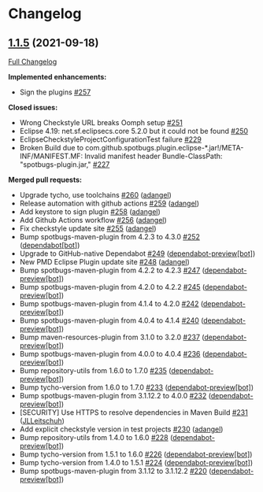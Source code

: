 # Changelog

## [1.1.5](https://github.com/m2e-code-quality/m2e-code-quality/tree/1.1.5) (2021-09-18)

[Full Changelog](https://github.com/m2e-code-quality/m2e-code-quality/compare/1.1.4...1.1.5)

**Implemented enhancements:**

- Sign the plugins [\#257](https://github.com/m2e-code-quality/m2e-code-quality/issues/257)

**Closed issues:**

- Wrong Checkstyle URL breaks Oomph setup [\#251](https://github.com/m2e-code-quality/m2e-code-quality/issues/251)
- Eclipse 4.19: net.sf.eclipsecs.core 5.2.0 but it could not be found [\#250](https://github.com/m2e-code-quality/m2e-code-quality/issues/250)
- EclipseCheckstyleProjectConfigurationTest failure [\#229](https://github.com/m2e-code-quality/m2e-code-quality/issues/229)
- Broken Build due to com.github.spotbugs.plugin.eclipse-\*.jar!/META-INF/MANIFEST.MF: Invalid manifest header Bundle-ClassPath: "spotbugs-plugin.jar," [\#227](https://github.com/m2e-code-quality/m2e-code-quality/issues/227)

**Merged pull requests:**

- Upgrade tycho, use toolchains [\#260](https://github.com/m2e-code-quality/m2e-code-quality/pull/260) ([adangel](https://github.com/adangel))
- Release automation with github actions [\#259](https://github.com/m2e-code-quality/m2e-code-quality/pull/259) ([adangel](https://github.com/adangel))
- Add keystore to sign plugin [\#258](https://github.com/m2e-code-quality/m2e-code-quality/pull/258) ([adangel](https://github.com/adangel))
- Add Github Actions workflow [\#256](https://github.com/m2e-code-quality/m2e-code-quality/pull/256) ([adangel](https://github.com/adangel))
- Fix checkstyle update site [\#255](https://github.com/m2e-code-quality/m2e-code-quality/pull/255) ([adangel](https://github.com/adangel))
- Bump spotbugs-maven-plugin from 4.2.3 to 4.3.0 [\#252](https://github.com/m2e-code-quality/m2e-code-quality/pull/252) ([dependabot[bot]](https://github.com/apps/dependabot))
- Upgrade to GitHub-native Dependabot [\#249](https://github.com/m2e-code-quality/m2e-code-quality/pull/249) ([dependabot-preview[bot]](https://github.com/apps/dependabot-preview))
- New PMD Eclipse Plugin update site [\#248](https://github.com/m2e-code-quality/m2e-code-quality/pull/248) ([adangel](https://github.com/adangel))
- Bump spotbugs-maven-plugin from 4.2.2 to 4.2.3 [\#247](https://github.com/m2e-code-quality/m2e-code-quality/pull/247) ([dependabot-preview[bot]](https://github.com/apps/dependabot-preview))
- Bump spotbugs-maven-plugin from 4.2.0 to 4.2.2 [\#245](https://github.com/m2e-code-quality/m2e-code-quality/pull/245) ([dependabot-preview[bot]](https://github.com/apps/dependabot-preview))
- Bump spotbugs-maven-plugin from 4.1.4 to 4.2.0 [\#242](https://github.com/m2e-code-quality/m2e-code-quality/pull/242) ([dependabot-preview[bot]](https://github.com/apps/dependabot-preview))
- Bump spotbugs-maven-plugin from 4.0.4 to 4.1.4 [\#240](https://github.com/m2e-code-quality/m2e-code-quality/pull/240) ([dependabot-preview[bot]](https://github.com/apps/dependabot-preview))
- Bump maven-resources-plugin from 3.1.0 to 3.2.0 [\#237](https://github.com/m2e-code-quality/m2e-code-quality/pull/237) ([dependabot-preview[bot]](https://github.com/apps/dependabot-preview))
- Bump spotbugs-maven-plugin from 4.0.0 to 4.0.4 [\#236](https://github.com/m2e-code-quality/m2e-code-quality/pull/236) ([dependabot-preview[bot]](https://github.com/apps/dependabot-preview))
- Bump repository-utils from 1.6.0 to 1.7.0 [\#235](https://github.com/m2e-code-quality/m2e-code-quality/pull/235) ([dependabot-preview[bot]](https://github.com/apps/dependabot-preview))
- Bump tycho-version from 1.6.0 to 1.7.0 [\#233](https://github.com/m2e-code-quality/m2e-code-quality/pull/233) ([dependabot-preview[bot]](https://github.com/apps/dependabot-preview))
- Bump spotbugs-maven-plugin from 3.1.12.2 to 4.0.0 [\#232](https://github.com/m2e-code-quality/m2e-code-quality/pull/232) ([dependabot-preview[bot]](https://github.com/apps/dependabot-preview))
- \[SECURITY\] Use HTTPS to resolve dependencies in Maven Build [\#231](https://github.com/m2e-code-quality/m2e-code-quality/pull/231) ([JLLeitschuh](https://github.com/JLLeitschuh))
- Add explicit checkstyle version in test projects [\#230](https://github.com/m2e-code-quality/m2e-code-quality/pull/230) ([adangel](https://github.com/adangel))
- Bump repository-utils from 1.4.0 to 1.6.0 [\#228](https://github.com/m2e-code-quality/m2e-code-quality/pull/228) ([dependabot-preview[bot]](https://github.com/apps/dependabot-preview))
- Bump tycho-version from 1.5.1 to 1.6.0 [\#226](https://github.com/m2e-code-quality/m2e-code-quality/pull/226) ([dependabot-preview[bot]](https://github.com/apps/dependabot-preview))
- Bump tycho-version from 1.4.0 to 1.5.1 [\#224](https://github.com/m2e-code-quality/m2e-code-quality/pull/224) ([dependabot-preview[bot]](https://github.com/apps/dependabot-preview))
- Bump spotbugs-maven-plugin from 3.1.12 to 3.1.12.2 [\#220](https://github.com/m2e-code-quality/m2e-code-quality/pull/220) ([dependabot-preview[bot]](https://github.com/apps/dependabot-preview))

